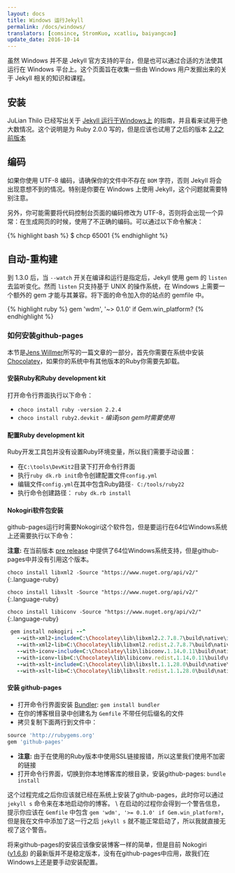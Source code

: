 ```yaml
---
layout: docs
title: Windows 运行Jekyll
permalink: /docs/windows/
translators: [comsince, StromKuo, xcatliu, baiyangcao] 
update_date: 2016-10-14
---
```


虽然 Windows 并不是 Jekyll 官方支持的平台，但是也可以通过合适的方法使其运行在 Windows 平台上。这个页面旨在收集一些由 Windows 用户发掘出来的关于 Jekyll 相关的知识和课程。

## 安装

JuLian Thilo 已经写出关于 [Jekyll 运行于Windows上][windows-installation] 的指南，并且看来试用于绝大数情况。这个说明是为 Ruby 2.0.0 写的，但是应该也试用了之后的版本 [2.2之前版本][hitimes-issue]

## 编码

如果你使用 UTF-8 编码，请确保你的文件中不存在 `BOM` 字符，否则 Jekyll 将会出现意想不到的情况。特别是你要在 Windows 上使用 Jekyll，这个问题就需要特别注意。

另外，你可能需要将代码控制台页面的编码修改为 UTF-8，否则将会出现一个异常：在生成网页的时候，使用了不正确的编码。可以通过以下命令解决：

{% highlight bash %}
$ chcp 65001
{% endhighlight %}

[windows-installation]: http://jekyll-windows.juthilo.com/
[hitimes-issue]: https://github.com/copiousfreetime/hitimes/issues/40

## 自动-重构建

到 1.3.0 后，当 `--watch` 开关在编译和运行是指定后，Jekyll 使用 gem 的 `listen` 去监听变化。然而 `listen` 只支持基于 UNIX 的操作系统，在 Windows 上需要一个额外的 gem 才能与其兼容。将下面的命令加入你的站点的 gemfile 中。

{% highlight ruby %}
gem 'wdm', '~> 0.1.0' if Gem.win_platform?
{% endhighlight %}


### 如何安装github-pages

本节是[Jens Willmer][jwillmerPost]所写的一篇文章的一部分，首先你需要在系统中安装[Chocolatey][]，如果你的系统中有其他版本的Ruby你需要先卸载。

#### 安装Ruby和Ruby development kit

打开命令行界面执行以下命令：

 * `choco install ruby -version 2.2.4`
 * `choco install ruby2.devkit` - _编译json gem时需要使用_

#### 配置Ruby development kit

Ruby开发工具包并没有设置Ruby环境变量，所以我们需要手动设置：

 * 在`C:\tools\DevKit2`目录下打开命令行界面
 * 执行`ruby dk.rb init`命令创建配置文件`config.yml`
 * 编辑文件`config.yml`在其中包含Ruby路径`- C:/tools/ruby22`
 * 执行命令创建路径： `ruby dk.rb install`

#### Nokogiri软件包安装

github-pages运行时需要Nokogiri这个软件包，但是要运行在64位Windows系统上还需要执行以下命令：


**注意:** 在当前版本 [pre release][nokogiriFails] 中提供了64位Windows系统支持，但是github-pages中并没有引用这个版本。


`choco install libxml2 -Source "https://www.nuget.org/api/v2/"`{:.language-ruby}

`choco install libxslt -Source "https://www.nuget.org/api/v2/"`{:.language-ruby}

`choco install libiconv -Source "https://www.nuget.org/api/v2/"`{:.language-ruby}

```ruby
 gem install nokogiri --^
   --with-xml2-include=C:\Chocolatey\lib\libxml2.2.7.8.7\build\native\include^
   --with-xml2-lib=C:\Chocolatey\lib\libxml2.redist.2.7.8.7\build\native\bin\v110\x64\Release\dynamic\cdecl^
   --with-iconv-include=C:\Chocolatey\lib\libiconv.1.14.0.11\build\native\include^
   --with-iconv-lib=C:\Chocolatey\lib\libiconv.redist.1.14.0.11\build\native\bin\v110\x64\Release\dynamic\cdecl^
   --with-xslt-include=C:\Chocolatey\lib\libxslt.1.1.28.0\build\native\include^
   --with-xslt-lib=C:\Chocolatey\lib\libxslt.redist.1.1.28.0\build\native\bin\v110\x64\Release\dynamic
```

#### 安装 github-pages

 * 打开命令行界面安装 [Bundler][]: `gem install bundler`
 * 在你的博客根目录中创建名为 `Gemfile` 不带任何后缀名的文件
 * 拷贝复制下面两行到文件中：


```ruby
source 'http://rubygems.org'
gem 'github-pages'
```

 * **注意:** 由于在使用的Ruby版本中使用SSL链接报错，所以这里我们使用不加密的链接
 * 打开命令行界面，切换到你本地博客库的根目录，安装github-pages: `bundle install`


这个过程完成之后你应该就已经在系统上安装了github-pages，此时你可以通过 `jekyll s` 命令来在本地启动你的博客。 \\
在启动的过程你会得到一个警告信息，提示你应该在 `Gemfile` 中包含 `gem 'wdm', '>= 0.1.0' if Gem.win_platform?`，
但是我在文件中添加了这一行之后 `jekyll s` 就不能正常启动了，所以我就直接无视了这个警告。

将来github-pages的安装应该像安装博客一样的简单，但是目前 Nokogiri ([v1.6.8][nokogiriReleases]) 的最新版并不是稳定版本，没有在github-pages中应用，故我们在Windows上还是要手动安装配置。

[jwillmerPost]: http://jwillmer.de/blog/tutorial/how-to-install-jekyll-and-pages-gem-on-windows-10-x46 "Installation instructions by Jens Willmer"
[Chocolatey]: https://chocolatey.org/install "Package manager for Windows"
[Bundler]: http://bundler.io/ "Ruby Dependencie Manager"
[nokogiriReleases]: https://github.com/sparklemotion/nokogiri/releases "Nokogiri Releases"
[nokogiriFails]: https://github.com/sparklemotion/nokogiri/issues/1456#issuecomment-206481794 "Nokogiri fails to install on Ruby 2.3 for Windows"

